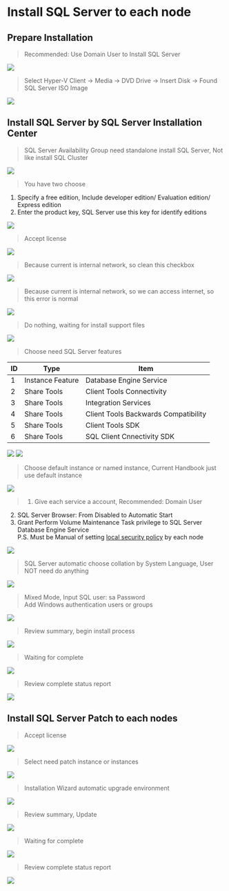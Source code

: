 # Install SQL Server to each node
## Prepare Installation
> Recommended: Use Domain User to Install SQL Server

![](./pictures/install-sql-server-01.png)
> Select Hyper-V Client -> Media -> DVD Drive -> Insert Disk -> Found SQL Server ISO Image

![](./pictures/install-sql-server-02.png)
## Install SQL Server by SQL Server Installation Center
> SQL Server Availability Group need standalone install SQL Server, Not like install SQL Cluster

![](./pictures/install-sql-server-03.png)
> You have two choose<br/>
1. Specify a free edition, Include developer edition/ Evaluation edition/ Express edition<br/>
2. Enter the product key, SQL Server use this key for identify editions

![](./pictures/install-sql-server-04.png)
> Accept license

![](./pictures/install-sql-server-05.png)
> Because current is internal network, so clean this checkbox

![](./pictures/install-sql-server-06.png)
> Because current is internal network, so we can access internet, so this error is normal

![](./pictures/install-sql-server-07.png)
> Do nothing, waiting for install support files

![](./pictures/install-sql-server-08.png)
> Choose need SQL Server features

| ID | Type | Item |
| --- | --- | --- |
| 1 | Instance Feature | Database Engine Service |
| 2 | Share Tools | Client Tools Connectivity |
| 3 | Share Tools | Integration Services |
| 4 | Share Tools | Client Tools Backwards Compatibility |
| 5 | Share Tools | Client Tools SDK |
| 6 | Share Tools | SQL Client Cnnectivity SDK |

![](./pictures/install-sql-server-09.png)
![](./pictures/install-sql-server-10.png)
> Choose default instance or named instance, Current Handbook just use default instance

![](./pictures/install-sql-server-11.png)
> 1. Give each service a account, Recommended: Domain User<br/>
2. SQL Server Browser: From Disabled to Automatic Start<br/>
3. Grant Perform Volume Maintenance Task privilege to SQL Server Database Engine Service<br/>
P.S. Must be Manual of setting [local security policy](./pictures/install-sql-server-24.png) by each node

![](./pictures/install-sql-server-12.png)
> SQL Server automatic choose collation by System Language, User NOT need do anything

![](./pictures/install-sql-server-13.png)
> Mixed Mode, Input SQL user: sa Password<br/>
Add Windows authentication users or groups

![](./pictures/install-sql-server-14.png)
> Review summary, begin install process

![](./pictures/install-sql-server-15.png)
> Waiting for complete

![](./pictures/install-sql-server-16.png)
> Review complete status report

![](./pictures/install-sql-server-17.png)
## Install SQL Server Patch to each nodes
> Accept license

![](./pictures/install-sql-server-18.png)
> Select need patch instance or instances

![](./pictures/install-sql-server-19.png)
> Installation Wizard automatic upgrade environment

![](./pictures/install-sql-server-20.png)
> Review summary, Update

![](./pictures/install-sql-server-21.png)
> Waiting for complete

![](./pictures/install-sql-server-22.png)
> Review complete status report

![](./pictures/install-sql-server-23.png)